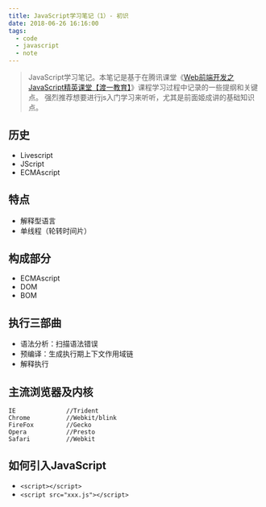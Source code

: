 ```yaml
---
title: JavaScript学习笔记（1）- 初识
date: 2018-06-26 16:16:00
tags:
  - code
  - javascript
  - note
---
```


> JavaScript学习笔记。本笔记是基于在腾讯课堂《[Web前端开发之JavaScript精英课堂【渡一教育】](https://ke.qq.com/course/231577)》课程学习过程中记录的一些提纲和关键点。
> 强烈推荐想要进行js入门学习来听听，尤其是前面姬成讲的基础知识点。

## 历史

* Livescript
* JScript
* ECMAscript

## 特点

* 解释型语言
* 单线程（轮转时间片）

## 构成部分

* ECMAscript
* DOM
* BOM

## 执行三部曲

* 语法分析：扫描语法错误
* 预编译：生成执行期上下文作用域链
* 解释执行

## 主流浏览器及内核

```text
IE              //Trident
Chrome          //Webkit/blink
FireFox         //Gecko
Opera           //Presto
Safari          //Webkit
```

## 如何引入JavaScript

* `<script></script>`
* `<script src="xxx.js"></script>`
